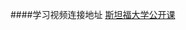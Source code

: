 ####学习视频连接地址
[斯坦福大学公开课](http://www.swiftv.cn/secure/course/i7ahl5gn/learn#lesson/i7ahl5gn0.6444739352446050.20779356663115323)
